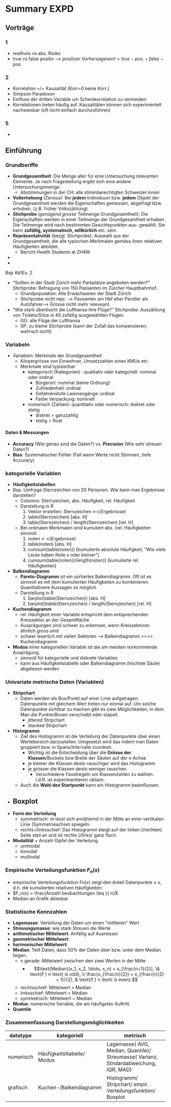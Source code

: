 
#  Summary EXPD
## Vorträge
### 1
- realtives vs abs. Risiko
- true vs false positiv  -->  $positiver\ Vorhersagewert = true-pos. \div false-pos.$
### 2
- Korrelation =/= Kausalität (Korr=0 keine Korr.)
- Simpson Paradoxon
- Einfluss der dritten Variable um Scheinkorrelation zu vermeiden
- Korrelationen treten häufig auf. Kausalitäten können sich experimentell nachweisbar (oft nicht einfach durchzuführen) 
 ### 5
-  
## Einführung
### Grundberiffe
- **Grundgesamtheit**: Die Menge aller für eine Untersuchung relevanten Elemente. Je nach
Fragestellung ergibt sich eine andere Untersuchungsmenge.
	- Abstimmungen in der CH: alle stimmberechtigten Schweizer:innen
- **Vollerhebung** (Zensus): Bei **jedem** Individuum bzw. **jedem** Objekt der Grundgesamtheit werden
die Eigenschaften gemessen, abgefragt bzw. erhoben. (z.B. früher
Volkszählung)
- **Stichprobe** (*genügend grosse* Teilmenge Grundgesamtheit): Die Eigenschaften werden in einer Teilmenge der Grundgesamtheit
erhoben. Die Teilmenge wird nach bestimmten Gesichtspunkten aus-
gewählt. Sie kann **zufällig, systematisch, willkürlich** etc. sein.
- **Repräsentativität** (bezgl. Stichprobe): Auswahl aus der Grundgesamtheit, die alle typischen Merkmalen gemäss ihren relativen Häufigkeiten abbildet.
	- Bericht Health Students at ZHAW
- 
- 
Bsp Ab1Ex. 2
- “Sollten in der Stadt Zürich mehr Parkplätze angeboten werden?” Stichprobe: Befragung von 150 Passanten im Zürcher Hauptbahnhof.
	- Grundpopulation: Alle Erwachsenen der Stadt Zürich
	- Stichprobe nicht repr. --> Passanten am Hbf eher Pendler als Autofahrer--> Grösse nicht mehr releveant.
- “Wie stark überbucht die Lufthansa ihre Flüge?” Stichprobe: Auszählung von Tickets/Sitze in 40 zufällig ausgewählten Flügen.
	- GG: alle Flüge der Lufthansa
	- SP: zu kleine Stichprobe (kann der Zufall das kompensieren; wahrsch nicht)

### Variabeln
- Variablen: Merkmale der Grundgesamtheit
	- Körpergrösse von Einwohner, Umsatzzahlen eines KMUs etc.
	- Merkmale sind typisierbar
		- kategorisch (Kategorien) : qualitativ oder kategoriell: nominal oder ordinal
			- Bürgerort: nominal (keine Ordnung)
			- Zufriedenheit: ordinal
			- Gefahrenstufe Lawinengänge: ordinal
			- Farbe Verpackung: nominell
		- numerisch (Zahlen): quantitativ oder numerisch: diskret oder stetig 
			- diskret = ganzzahlig
			- stetig = float
	
#### Daten & Messungen
- **Accuracy** (Wie genau sind die Daten?) vs. **Precision** (Wie sehr streuen Daten?)
- **Bias**: Systematischer Fehler (Fall wenn Werte nicht Stimmen, tiefe Accuracy)

### kategorielle Variablen
- **Häufigkeitstabellen**
- Bsp. Umfrage Sternzeichen von 20 Personen. Wie kann man Ergebnisse darstellen?
	- Columns: Sternzeichen, abs. Häufigkeit, rel. Häufigkeit
	- Darstellung in R
		1. Vektor erstellen: Sternzeichen <-c(Ergebnisse)
		2. table(Sternzeichen) [abs. H]
		3. table(Sternzeichen) / length(Sternzeichen) [rel. H] 
	- Bei ordinalen Merkmalen sind kumuliert abs. /rel. Häufigkeiten sinnvoll. 
		1. noten <- c(Ergebnisse)
		2. table(noten) [abs. H]
		3. cumsum(table(noten)) [kumulierte absolute Häufigkeit; "Wie viele Leute haben Note x oder kleiner"]
		4. cumsum(table(noten))/length(noten)) [kumulierte rel. Häufigkeiten]
- **Balkendiagramm**
	-  **Pareto-Diagramm** ist ein sortiertes Balkendiagramm. Oft ist es sinnvoll es mit dem kumulierten Häufigkeiten zu kombinieren. Quantitativere Aussagen so möglich 
	- Darstellung in R
		1. barplot(table(Sternzeichen)) [abs. H]
		2. barplot()table(Sternzeichen) / length(Sternzeichen) [rel. H]
- **Kuchendiagramm**
	- rel. Häufigkeit einer Variable entspricht dem entsprechenden Kreissektor an der Gesamtfläche
	- Ausprägungen sind schwer zu erkennen, wenn Kreissektoren ähnlich gross sind
	- schwer leserlich mit vielen Sektoren
	--> Balkendiagramm >>>> Kuchendiagramm
- **Modus** einer kategoriellen Variable ist die am meisten vorkommende Ausprägung.
	- sinnvoll für kategorielle und diskrete Variablen
	- kann aus Häufigkeitstabelle oder Balkendiagramm (höchste Säule) abgelesen werden

### Univariate metrische Daten (Variablen)
- **Stripchart** 
	- Daten werden als Box/Punkt auf einer Linie aufgetragen: Datenpunkte mit gleichem Wert treten nur einmal auf. Um solche Datenpunkte sichtbar zu machen gibt es zwei Möglichkeiten, in dem Man die Punkte/Boxen verschiebt oder stapelt.
		- jittered Stripchart
		- stacked Stripchart
- **Histogramm**
	- Ziel des Histogramm ist die Verteilung der Datenpunkte über einen Wertebereich darzustellen. Umgesetzt wird das indem man Daten gruppiert bzw. in Spans/Intervalle zuordnet.
		- Wichtig ist die Entscheidung über die **Grösse der Klassen**/Buckets bzw Breite der Säulen auf der x-Achse
		- je kleiner die Klassen desto rauschiger wird das Histogramm
		- je grösser die Klassen desto weniger rauschen
			- Verschiedene Faustregeln um Klassenzahlen zu wählen. I.d.R. ist experimentieren ratsam.
	-  Auch die **Wahl des Startpunkt** kann ein Histogramm beeinflussen.
- **Boxplot**
	- 
- **Form der Verteilung**
	- symmetrisch: m lässt sich annähernd in der Mitte an einer vertikalen Linie (Symmetrieachse) spiegeln.
	- rechts-/linksschief: Das Histogramm steigt auf der linken (/rechten) Seite steil an und ist rechts (/links) ganz flach.
- **Modalität** = Anzahl Gipfel der Verteilung
	- unimodal
	- bimodal
	- multiodal
### Empirische Verteilungsfunktion $F_n(x)$
-  empirische Verteilungsfunktion Fn(x) zeigt den Anteil Datenpunkte ≤ x, d.h. die kumulierten relativen Häufigkeiten:
- $F_n(x) = \frac{Anzahl beobachtungen \leq }{ n}$
- Median an Grafik ablesbar
### Statistische Kennzahlen
- **Lagemasse**: Verteilung der Daten um einen "mittleren" Wert
- **Streuungsmasse**: wie stark Streuen die Werte
- **arithmetischer Mittelwert**: Anfällig auf Ausreisser
- **geometrischer Mittelwert**:
- **harmonischer Mittelwert**:
- **Median**: Teilt Daten, dass 50% der Daten über bzw. unter dem Median liegen.
	- n gerade: Mittelwert zwischen den zwei Werten in der Mitte
		- $$\text{Median}(x_1, x_2, \ldots, x_n) = x_{\frac{n+1}{2}}, \& \text{if } n \text{ is odd}, \\ \frac{x_{\frac{n}{2}} + x_{\frac{n}{2} + 1}}{2}, & \text{if } n \text{ is even}.$$
	- rechtsschief: Mittelwert > Median
	- linksschief: Mittelwert < Median
	- symmetrisch: Mittelwert ~ Median
- **Modus**: numerische Variable, die am häufigsten Auftritt.
- **Quantile**
### Zusammenfassung Darstellungsmöglichkeiten
|datatype| kategoriell  | metrisch
|--|--|--|
| numerisch | Häufigkeitsttabelle/ Modus | Lagemasse( AVG, Median, Quantile)/ Streumasse( Varianz, Stndardabweichung, IQR, MAD) |
| grafisch | Kuchen-/Balkendiagramm | Histogramm/ Stripchart/ empir. Verteilungsfunktion/ Boxplot |


<!--stackedit_data:
eyJoaXN0b3J5IjpbODg2NTk5Njk0LC01NzYwODQ1NzMsLTE2OT
Y5MTQ2MzYsLTgwMzQxMTIyMCwxMDEwNTgzNzI0LDg4NDE0NzQw
MiwxMTc5MDcwMDYxLDIxMDAyMzg4MTYsLTE5NTA0NTc0MDIsLT
IwMzczODA4NzksMTYxMDY4ODIzMF19
-->
